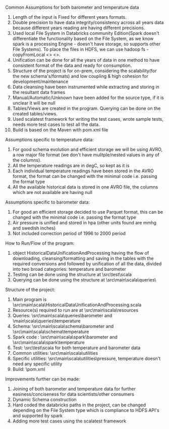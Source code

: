 Common Assumptions for both barometer and temperature data
1. Length of the input is Fixed for different years formats.
2. Double precision to have data integrity/consistency across all years data because different years reading are having different precisions. 
3. Used local File System in Databricks community Edition(Spark doesn't differentiate the functionality based on the File System, as we know spark is a processing Engine - doesn't have storage, so supports other File Systems). To place the files in HDFS, we can use hadoop fs -copyFromLocal <<source path>> <<Destination path>>.
4. Unification can be done for all the years of data in one method to have consistent format of the data and ready for consumption.
5. Structure of the project is for on-prem, considering the scalability(for the new schema's/formats) and low coupling & high cohesion for development/maintenance
6. Data cleansing have been instrumented while extracting and storing in the resultant data frames
7. Manual/Automatic/Unknown have been added for the source type, if it is unclear it will be null
8. Tables/Views are created in the program. Querying can be done on the created tables/views.
9. Used scalatest framework for writing the test cases, wrote sample tests, needs more test cases to test all the data.
10. Build is based on the Maven with pom.xml file

Assumptions specific to temperature data:
1. For good schema evolution and efficient storage we will be using AVRO, a row major file format (we don't have mulitple/nested values in any of the columns).
2. All the temperature readings are in degC, so kept as it is
3. Each individual temperature readings have been stored in the AVRO format, the format can be changed with the minimal code i.e. passing the format type
4. All the available historical data is stored in one AVRO file, the columns which are not available are having null 

Assumptions specific to barometer data:
1. For good an efficient storage decided to use Parquet format, this can be changed with the minimal code i.e. passing the format type
2. Air pressure is unified and stored in hpa (other units found are mmhg and swedish inches)
3. Not included correction period of 1996 to 2000 period

How to Run/Flow of the program:
1. object HistoricalDataUnificationAndProcessing having the flow of downloading, cleansing/formatting and saving in the tables with the required conversions and followed by unification of all the data, divided into two broad categories: temperature and barometer
2. Testing can be done using the structure at \src\test\scala
3. Querying can be done using the structure at \src\main\scala\queries\


Structure of the project:
1. Main program is \src\main\scala\HistoricalDataUnificationAndProcessing.scala
2. Resource(s) required to run are at \src\main\scala\resources
3. Queries: \src\main\scala\queries\barometer and \main\scala\queries\temperature
4. Schema: \src\main\scala\schema\barometer and \src\main\scala\schema\temperature
5. Spark code : \src\main\scala\spark\barometer and \src\main\scala\spark\temperature
6. Test: \src\test\scala for both temperature and barometer data
7. Common utilities: \src\main\scala\utilities
8. Specific utilities: \src\main\scala\utilities\pressure, temperature doesn't need any specific utility
9. Build: \pom.xml

Improvements further can be made:
1. Joining of both barometer and temperature data for further easiness/conciseness for data scientists/other consumers
2. Dynamic Schema construction
3. Hard coded the databricks paths in the project, can be changed depending on the File System type which is compliance to HDFS API's and supported by spark
4. Adding more test cases using the scalatest framework
